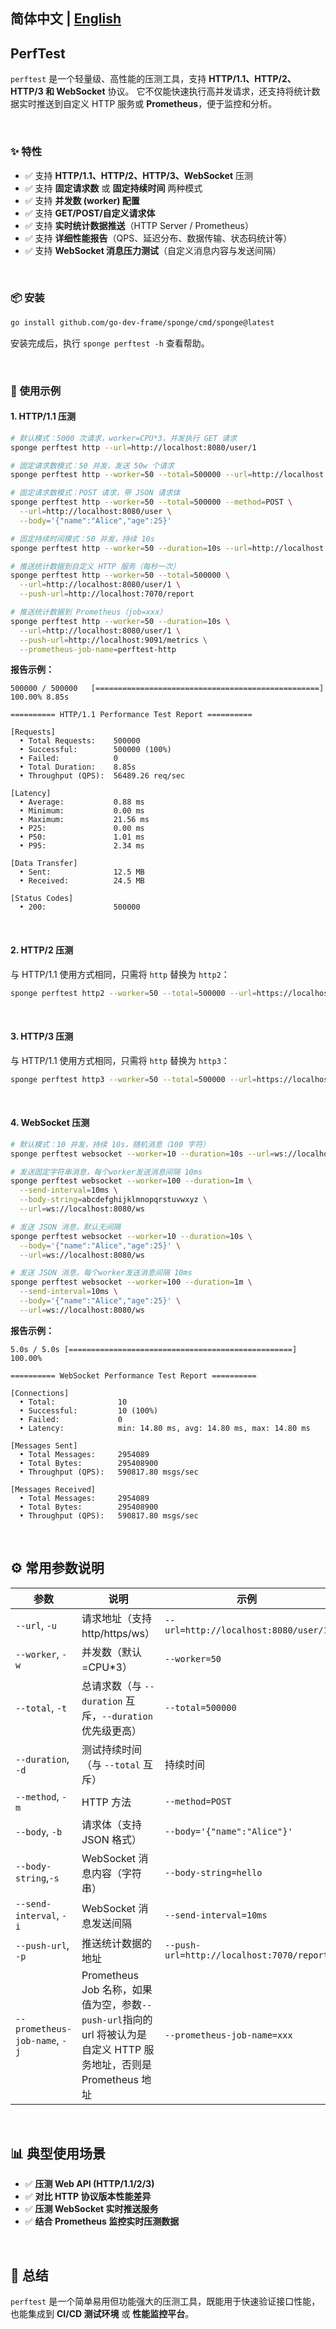 ## 简体中文 | [English](README.md)

## PerfTest

`perftest` 是一个轻量级、高性能的压测工具，支持 **HTTP/1.1、HTTP/2、HTTP/3 和 WebSocket** 协议。
它不仅能快速执行高并发请求，还支持将统计数据实时推送到自定义 HTTP 服务或 **Prometheus**，便于监控和分析。

<br>

### ✨ 特性

* ✅ 支持 **HTTP/1.1、HTTP/2、HTTP/3、WebSocket** 压测
* ✅ 支持 **固定请求数** 或 **固定持续时间** 两种模式
* ✅ 支持 **并发数 (worker) 配置**
* ✅ 支持 **GET/POST/自定义请求体**
* ✅ 支持 **实时统计数据推送**（HTTP Server / Prometheus）
* ✅ 支持 **详细性能报告**（QPS、延迟分布、数据传输、状态码统计等）
* ✅ 支持 **WebSocket 消息压力测试**（自定义消息内容与发送间隔）

<br>

### 📦 安装

```bash
go install github.com/go-dev-frame/sponge/cmd/sponge@latest
```

安装完成后，执行 `sponge perftest -h` 查看帮助。

<br>

### 🚀 使用示例

#### 1. HTTP/1.1 压测

```bash
# 默认模式：5000 次请求，worker=CPU*3，并发执行 GET 请求
sponge perftest http --url=http://localhost:8080/user/1

# 固定请求数模式：50 并发，发送 50w 个请求
sponge perftest http --worker=50 --total=500000 --url=http://localhost:8080/user/1

# 固定请求数模式：POST 请求，带 JSON 请求体
sponge perftest http --worker=50 --total=500000 --method=POST \
  --url=http://localhost:8080/user \
  --body='{"name":"Alice","age":25}'

# 固定持续时间模式：50 并发，持续 10s
sponge perftest http --worker=50 --duration=10s --url=http://localhost:8080/user/1

# 推送统计数据到自定义 HTTP 服务（每秒一次）
sponge perftest http --worker=50 --total=500000 \
  --url=http://localhost:8080/user/1 \
  --push-url=http://localhost:7070/report

# 推送统计数据到 Prometheus（job=xxx）
sponge perftest http --worker=50 --duration=10s \
  --url=http://localhost:8080/user/1 \
  --push-url=http://localhost:9091/metrics \
  --prometheus-job-name=perftest-http
```

**报告示例：**

```
500000 / 500000   [==================================================] 100.00% 8.85s

========== HTTP/1.1 Performance Test Report ==========

[Requests]
  • Total Requests:    500000
  • Successful:        500000 (100%)
  • Failed:            0
  • Total Duration:    8.85s
  • Throughput (QPS):  56489.26 req/sec

[Latency]
  • Average:           0.88 ms
  • Minimum:           0.00 ms
  • Maximum:           21.56 ms
  • P25:               0.00 ms
  • P50:               1.01 ms
  • P95:               2.34 ms

[Data Transfer]
  • Sent:              12.5 MB
  • Received:          24.5 MB

[Status Codes]
  • 200:               500000
```

<br>

#### 2. HTTP/2 压测

与 HTTP/1.1 使用方式相同，只需将 `http` 替换为 `http2`：

```bash
sponge perftest http2 --worker=50 --total=500000 --url=https://localhost:6443/user/1
```

<br>

#### 3. HTTP/3 压测

与 HTTP/1.1 使用方式相同，只需将 `http` 替换为 `http3`：

```bash
sponge perftest http3 --worker=50 --total=500000 --url=https://localhost:8443/user/1
```

<br>

#### 4. WebSocket 压测

```bash
# 默认模式：10 并发，持续 10s，随机消息（100 字符）
sponge perftest websocket --worker=10 --duration=10s --url=ws://localhost:8080/ws

# 发送固定字符串消息，每个worker发送消息间隔 10ms
sponge perftest websocket --worker=100 --duration=1m \
  --send-interval=10ms \
  --body-string=abcdefghijklmnopqrstuvwxyz \
  --url=ws://localhost:8080/ws

# 发送 JSON 消息，默认无间隔
sponge perftest websocket --worker=10 --duration=10s \
  --body='{"name":"Alice","age":25}' \
  --url=ws://localhost:8080/ws

# 发送 JSON 消息，每个worker发送消息间隔 10ms
sponge perftest websocket --worker=100 --duration=1m \
  --send-interval=10ms \
  --body='{"name":"Alice","age":25}' \
  --url=ws://localhost:8080/ws
```

**报告示例：**

```
5.0s / 5.0s [==================================================] 100.00%

========== WebSocket Performance Test Report ==========

[Connections]
  • Total:              10
  • Successful:         10 (100%)
  • Failed:             0
  • Latency:            min: 14.80 ms, avg: 14.80 ms, max: 14.80 ms

[Messages Sent]
  • Total Messages:     2954089
  • Total Bytes:        295408900
  • Throughput (QPS):   590817.80 msgs/sec

[Messages Received]
  • Total Messages:     2954089
  • Total Bytes:        295408900
  • Throughput (QPS):   590817.80 msgs/sec
```

<br>

## ⚙️ 常用参数说明

| 参数                            | 说明                                                                                 | 示例                                        |
|-------------------------------|------------------------------------------------------------------------------------|-------------------------------------------|
| `--url`, `-u`                 | 请求地址（支持 http/https/ws）                                                             | `--url=http://localhost:8080/user/1`      |
| `--worker`, `-w`              | 并发数（默认=CPU\*3）                                                                     | `--worker=50`                             |
| `--total`, `-t`               | 总请求数（与 `--duration` 互斥，`--duration` 优先级更高）                                         | `--total=500000`                          |
| `--duration`, `-d`            | 测试持续时间（与 `--total` 互斥）                                                             | 持续时间                                                                     | `--duration=10s`                          |
| `--method`, `-m`              | HTTP 方法                                                                            | `--method=POST`                           |
| `--body`, `-b`                | 请求体（支持 JSON 格式）                                                                    | `--body='{"name":"Alice"}'`               |
| `--body-string`,`-s`          | WebSocket 消息内容（字符串）                                                                | `--body-string=hello`                     |
| `--send-interval`, `-i`       | WebSocket 消息发送间隔                                                                   | `--send-interval=10ms`                    |
| `--push-url`, `-p`            | 推送统计数据的地址                                                                          | `--push-url=http://localhost:7070/report` |
| `--prometheus-job-name`, `-j` | Prometheus Job 名称，如果值为空，参数`--push-url`指向的 url 将被认为是自定义 HTTP 服务地址，否则是 Prometheus 地址 | `--prometheus-job-name=xxx`               |

<br>

## 📊 典型使用场景

* ✅ **压测 Web API (HTTP/1.1/2/3)**
* ✅ **对比 HTTP 协议版本性能差异**
* ✅ **压测 WebSocket 实时推送服务**
* ✅ **结合 Prometheus 监控实时压测数据**

<br>

## 📝 总结

`perftest` 是一个简单易用但功能强大的压测工具，既能用于快速验证接口性能，也能集成到 **CI/CD 测试环境** 或 **性能监控平台**。
